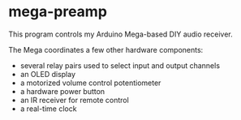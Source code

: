 # mega-preamp
This program controls my Arduino Mega-based DIY audio receiver.

The Mega coordinates a few other hardware components: 
 * several relay pairs used to select input and output channels
 * an OLED display
 * a motorized volume control potentiometer
 * a hardware power button
 * an IR receiver for remote control
 * a real-time clock
